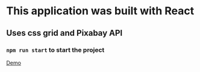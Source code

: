 # This application was built with React

## Uses css grid and Pixabay API

### `npm run start` to start the project

[Demo](http://broadsign-challenge.surge.sh)